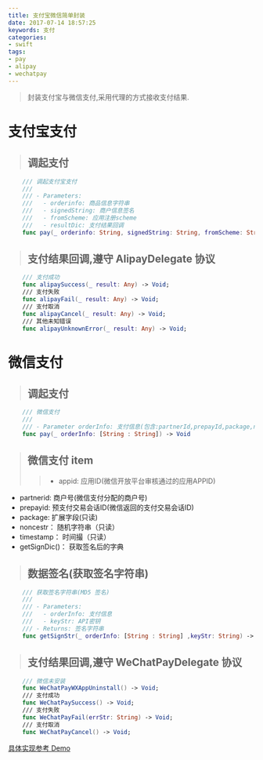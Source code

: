 ```yaml
---
title: 支付宝微信简单封装
date: 2017-07-14 18:57:25
keywords: 支付
categories:
- swift
tags:
- pay
- alipay
- wechatpay
---
```

> 封装支付宝与微信支付,采用代理的方式接收支付结果.
<!-- more -->

# 支付宝支付
> ## 调起支付
```swift
    /// 调起支付宝支付
    ///
    /// - Parameters:
    ///   - orderinfo: 商品信息字符串
    ///   - signedString: 商户信息签名
    ///   - fromScheme: 应用注册scheme
    ///   - resultDic: 支付结果回调
    func pay(_ orderinfo: String, signedString: String, fromScheme: String) -> Void
```
> ## 支付结果回调,遵守 AlipayDelegate 协议
```swift
    /// 支付成功
    func alipaySuccess(_ result: Any) -> Void;
    /// 支付失败
    func alipayFail(_ result: Any) -> Void;
    /// 支付取消
    func alipayCancel(_ result: Any) -> Void;
    /// 其他未知错误
    func alipayUnknownError(_ result: Any) -> Void;
```

# 微信支付
> ## 调起支付
```swift
    /// 微信支付
    ///
    /// - Parameter orderInfo: 支付信息(包含:partnerId,prepayId,package,nonceStr,timeStamp,sign等信息)
    func pay(_ orderInfo: [String : String]) -> Void
```
> ## 微信支付 item
> > * appid: 应用ID(微信开放平台审核通过的应用APPID)
* partnerid: 商户号(微信支付分配的商户号)
* prepayid: 预支付交易会话ID(微信返回的支付交易会话ID)
* package: 扩展字段(只读)
* noncestr： 随机字符串（只读）
* timestamp： 时间撮（只读）
* getSignDic()： 获取签名后的字典

> ## 数据签名(获取签名字符串)
```swift
    /// 获取签名字符串(MD5 签名)
    ///
    /// - Parameters:
    ///   - orderInfo: 支付信息
    ///   - keyStr: API密钥
    /// - Returns: 签名字符串
    func getSignStr(_ orderInfo: [String : String] ,keyStr: String) -> String
```
> ## 支付结果回调,遵守 WeChatPayDelegate 协议
```swift
    /// 微信未安装
    func WeChatPayWXAppUninstall() -> Void;
    /// 支付成功
    func WeChatPaySuccess() -> Void;
    /// 支付失败
    func WeChatPayFail(errStr: String) -> Void;
    /// 支付取消
    func WeChatPayCancel() -> Void;
```

[具体实现参考 Demo](https://github.com/AndyCuiYTT/PayDemo)
